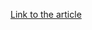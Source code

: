 [Link to the article](https://www.microsoft.com/security/blog/2021/07/29/when-coin-miners-evolve-part-2-hunting-down-lemonduck-and-lemoncat-attacks/)
